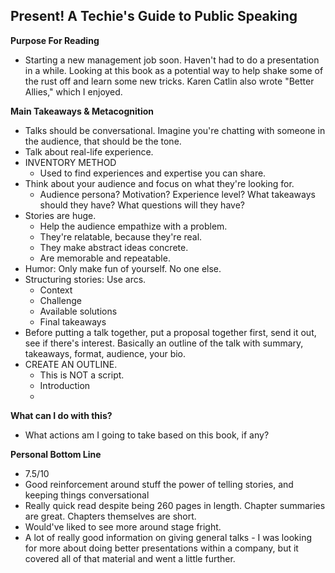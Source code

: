 ## Present! A Techie's Guide to Public Speaking

**Purpose For Reading**
- Starting a new management job soon. Haven't had to do a presentation in a while. Looking at this book as a potential way to help shake some of the rust off and learn some new tricks. Karen Catlin also wrote "Better Allies," which I enjoyed.
 
**Main Takeaways & Metacognition**
- Talks should be conversational. Imagine you're chatting with someone in the audience, that should be the tone.
- Talk about real-life experience.
- INVENTORY METHOD
	- Used to find experiences and expertise you can share.
- Think about your audience and focus on what they're looking for.
	- Audience persona? Motivation? Experience level? What takeaways should they have? What questions will they have?
- Stories are huge.
	- Help the audience empathize with a problem.
	- They're relatable, because they're real.
	- They make abstract ideas concrete.
	- Are memorable and repeatable.
- Humor: Only make fun of yourself. No one else.
- Structuring stories: Use arcs.
	- Context
	- Challenge
	- Available solutions
	- Final takeaways
- Before putting a talk together, put a proposal together first, send it out, see if there's interest. Basically an outline of the talk with summary, takeaways, format, audience, your bio.
- CREATE AN OUTLINE.
	- This is NOT a script.
	- Introduction
	- 

**What can I do with this?**
- What actions am I going to take based on this book, if any?

**Personal Bottom Line**
- 7.5/10
- Good reinforcement around stuff the power of telling stories, and keeping things conversational
- Really quick read despite being 260 pages in length. Chapter summaries are great. Chapters themselves are short.
- Would've liked to see more around stage fright.
- A lot of really good information on giving general talks - I was looking for more about doing better presentations within a company, but it covered all of that material and went a little further.

<!--stackedit_data:
eyJoaXN0b3J5IjpbLTEyNzYzMjAxMDgsMzcyOTUzODY3LDEyMD
A1MzIzMTZdfQ==
-->